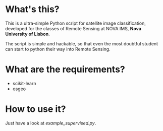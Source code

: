 # What's this?

This is a ultra-simple Python script for satellite image classification, 
developed for the classes of Remote Sensing at NOVA IMS, **Nova University of Lisbon**. 

The script is simple and hackable, so that even the most doubtful student can start
to python their way into Remote Sensing. 

# What are the requirements?

* scikit-learn
* osgeo

# How to use it?

Just have a look at *example_supervised.py*.



